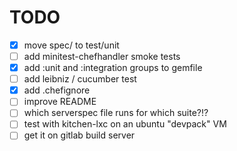
# TODO

- [x] move spec/ to test/unit
- [ ] add minitest-chefhandler smoke tests
- [x] add :unit and :integration groups to gemfile
- [ ] add leibniz / cucumber test
- [x] add .chefignore
- [ ] improve README
- [ ] which serverspec file runs for which suite?!?
- [ ] test with kitchen-lxc on an ubuntu "devpack" VM
- [ ] get it on gitlab build server